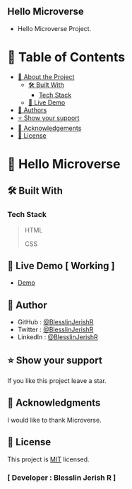 ## Hello Microverse

- Hello Microverse Project.

<a name="readme-top"></a>

<!--
HOW TO USE:
This is an example of how you may give instructions on setting up your project locally.

Modify this file to match your project and remove sections that don't apply.

REQUIRED SECTIONS:
- Table of Contents
- About the Project
  - Built With
  - Live Demo
- Getting Started
- Authors
- Future Features
- Contributing
- Show your support
- Acknowledgements
- License

OPTIONAL SECTIONS:
- FAQ

After you're finished please remove all the comments and instructions!
-->

<!-- TABLE OF CONTENTS -->

# 📗 Table of Contents

- [📖 About the Project](#about-project)
  - [🛠 Built With](#built-with)
    - [Tech Stack](#tech-stack)
  - [🚀 Live Demo](#live-demo)
- [👥 Authors](#authors)
- [⭐️ Show your support](#support)
- [🙏 Acknowledgements](#acknowledgements)
- [📝 License](#license)

<!-- PROJECT DESCRIPTION -->

# 📖 Hello Microverse <a name="about-project"></a>

## 🛠 Built With <a name="built-with"></a>

### Tech Stack <a name="tech-stack"></a>

> HTML
>
> CSS

## 🚀 Live Demo [ Working ]<a name="live-demo"></a>

- [Demo](https://hellomicroverse.netlify.app/)

<!-- AUTHORS -->

## 👥 Author <a name="authors"></a>

- GitHub : [@BlesslinJerishR](https://github.com/BlesslinJerishR)
- Twitter : [@BlesslinJerishR](https://twitter.com/BlesslinJerishR)
- LinkedIn : [@BlesslinJerishR](https://www.linkedin.com/in/blesslin-jerish-8b8bbb257/)

<!-- SUPPORT -->

## ⭐️ Show your support <a name="support"></a>

If you like this project leave a star.

<!-- ACKNOWLEDGEMENTS -->

## 🙏 Acknowledgments <a name="acknowledgements"></a>

I would like to thank Microverse.

<!-- LICENSE -->

## 📝 License <a name="license"></a>

This project is [MIT](./LICENSE) licensed.

### [ Developer : Blesslin Jerish R ]
